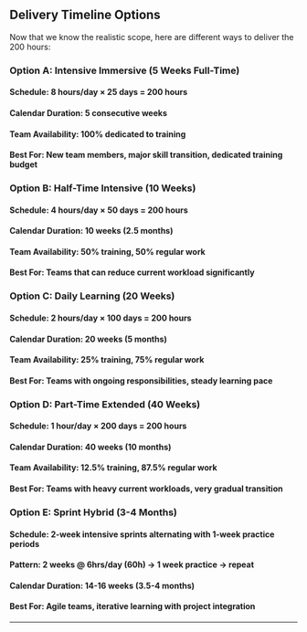 

## Delivery Timeline Options

Now that we know the realistic scope, here are different ways to deliver the 200 hours:

### Option A: Intensive Immersive (5 Weeks Full-Time)
#### **Schedule:** 8 hours/day × 25 days = 200 hours
#### **Calendar Duration:** 5 consecutive weeks
#### **Team Availability:** 100% dedicated to training
#### **Best For:** New team members, major skill transition, dedicated training budget

### Option B: Half-Time Intensive (10 Weeks)  
#### **Schedule:** 4 hours/day × 50 days = 200 hours
#### **Calendar Duration:** 10 weeks (2.5 months)
#### **Team Availability:** 50% training, 50% regular work
#### **Best For:** Teams that can reduce current workload significantly

### Option C: Daily Learning (20 Weeks)
#### **Schedule:** 2 hours/day × 100 days = 200 hours  
#### **Calendar Duration:** 20 weeks (5 months)
#### **Team Availability:** 25% training, 75% regular work
#### **Best For:** Teams with ongoing responsibilities, steady learning pace

### Option D: Part-Time Extended (40 Weeks)
#### **Schedule:** 1 hour/day × 200 days = 200 hours
#### **Calendar Duration:** 40 weeks (10 months)  
#### **Team Availability:** 12.5% training, 87.5% regular work
#### **Best For:** Teams with heavy current workloads, very gradual transition

### Option E: Sprint Hybrid (3-4 Months)
#### **Schedule:** 2-week intensive sprints alternating with 1-week practice periods
#### **Pattern:** 2 weeks @ 6hrs/day (60h) → 1 week practice → repeat
#### **Calendar Duration:** 14-16 weeks (3.5-4 months)
#### **Best For:** Agile teams, iterative learning with project integration

---